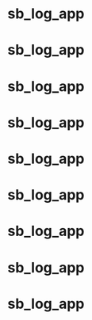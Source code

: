 # sb_log_app
# sb_log_app
# sb_log_app
# sb_log_app
# sb_log_app
# sb_log_app
# sb_log_app
# sb_log_app
# sb_log_app
